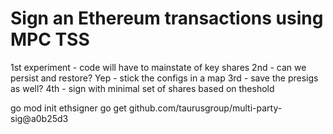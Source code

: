 # Sign an Ethereum transactions using MPC TSS

1st experiment - code will have to mainstate of key shares 
2nd - can we persist and restore? Yep - stick the configs in a map
3rd - save the presigs as well?
4th - sign with minimal set of shares based on theshold

go mod init ethsigner
go get github.com/taurusgroup/multi-party-sig@a0b25d3